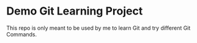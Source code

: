 # Demo Git Learning Project

This repo is only meant to be used by me to learn Git and try different Git Commands.
